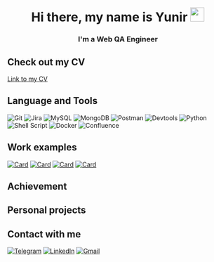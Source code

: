 <!-- ## Hi there, my name is Yunir and I'm a QA Engineer 👋 -->

<!-- если хочешь чтобы имя было ссылкой 
<h1 align="center">Hi there, I'm <a href="https://link.ru/" target="_blank">Yunir</a>  
-->
<h1 align="center">Hi there, my name is Yunir
<img src="https://github.com/blackcater/blackcater/raw/main/images/Hi.gif" height="32"/></h1>
<h3 align="center">I'm a Web QA Engineer</h3>

## Check out my CV
[Link to my CV](https://drive.google.com/file/d/1hyftHLbMz3YmHKu7hL5oFgNR8KkUsLZN/view?usp=sharing)

## Language and Tools
![Git](https://img.shields.io/badge/git-%23F05033.svg?style=for-the-badge&logo=git&logoColor=white)
![Jira](https://img.shields.io/badge/jira-%230A0FFF.svg?style=for-the-badge&logo=jira&logoColor=white)
![MySQL](https://img.shields.io/badge/mysql-%2300f.svg?style=for-the-badge&logo=mysql&logoColor=white)
![MongoDB](https://img.shields.io/badge/MongoDB-%234ea94b.svg?style=for-the-badge&logo=mongodb&logoColor=white)
![Postman](https://img.shields.io/badge/Postman-FF6C37?style=for-the-badge&logo=postman&logoColor=white)
![Devtools](https://img.shields.io/badge/DevTools-090909?style=for-the-badge&logo=googlechrome&logoColor=2674f2)
![Python](https://img.shields.io/badge/python-3670A0?style=for-the-badge&logo=python&logoColor=ffdd54)
![Shell Script](https://img.shields.io/badge/shell_script-%23121011.svg?style=for-the-badge&logo=gnu-bash&logoColor=white)
![Docker](https://img.shields.io/badge/docker-%230db7ed.svg?style=for-the-badge&logo=docker&logoColor=white)
![Confluence](https://img.shields.io/badge/confluence-%23172BF4.svg?style=for-the-badge&logo=confluence&logoColor=white)

## Work examples
[![Card](https://github-readme-stats.vercel.app/api/pin/?username=chezarqa&repo=tenet&bg_color=22272E&text_color=9F9F9F&title_color=9F9F9F&icon_color=9F9F9F&description_color=9F9F9F)](https://github.com/ChezarQA/tenet)
[![Card](https://github-readme-stats.vercel.app/api/pin/?username=chezarqa&repo=tenet&bg_color=22272E&text_color=9F9F9F&title_color=9F9F9F&icon_color=9F9F9F&description_color=9F9F9F)](https://github.com/ChezarQA/tenet)
[![Card](https://github-readme-stats.vercel.app/api/pin/?username=chezarqa&repo=tenet&bg_color=22272E&text_color=9F9F9F&title_color=9F9F9F&icon_color=9F9F9F&description_color=9F9F9F)](https://github.com/ChezarQA/tenet)
[![Card](https://github-readme-stats.vercel.app/api/pin/?username=chezarqa&repo=tenet&bg_color=22272E&text_color=9F9F9F&title_color=9F9F9F&icon_color=9F9F9F&description_color=9F9F9F)](https://github.com/ChezarQA/tenet)

## Achievement

## Personal projects

## Contact with me
[![Telegram](https://img.shields.io/badge/Telegram-2CA5E0?style=for-the-badge&logo=telegram&logoColor=white)](https://t.me/Chezar_QA)
[![LinkedIn](https://img.shields.io/badge/linkedin-%230077B5.svg?style=for-the-badge&logo=linkedin&logoColor=white)](https://www.linkedin.com/in/chezarqa/)
[![Gmail](https://img.shields.io/badge/Gmail-D14836?style=for-the-badge&logo=gmail&logoColor=white)](mailto:chezar.qa@gmail.com)






